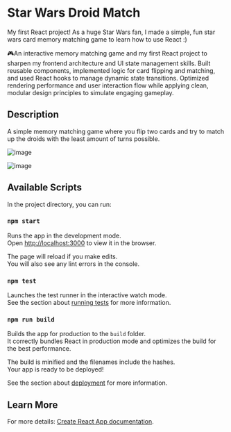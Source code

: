 # Star Wars Droid Match

My first React project! As a huge Star Wars fan, I made a simple, fun star wars card memory matching game to learn how to use React :)

🎮An interactive memory matching game and my first React project to sharpen my frontend architecture and UI state management skills. Built reusable components, implemented logic for card flipping and matching, and used React hooks to manage dynamic state transitions. Optimized rendering performance and user interaction flow while applying clean, modular design principles to simulate engaging gameplay.

## Description
A simple memory matching game where you flip two cards and try to match up the droids with the least amount of turns possible. 

![image](https://github.com/user-attachments/assets/bf4dcd6a-73ea-4f0d-a995-cacfef7db8aa)

![image](https://github.com/user-attachments/assets/71af9103-898a-4460-9a28-a6daf0ed2bd4)



## Available Scripts

In the project directory, you can run:

### `npm start`

Runs the app in the development mode.\
Open [http://localhost:3000](http://localhost:3000) to view it in the browser.

The page will reload if you make edits.\
You will also see any lint errors in the console.

### `npm test`

Launches the test runner in the interactive watch mode.\
See the section about [running tests](https://facebook.github.io/create-react-app/docs/running-tests) for more information.

### `npm run build`

Builds the app for production to the `build` folder.\
It correctly bundles React in production mode and optimizes the build for the best performance.

The build is minified and the filenames include the hashes.\
Your app is ready to be deployed!

See the section about [deployment](https://facebook.github.io/create-react-app/docs/deployment) for more information.


## Learn More

For more details: [Create React App documentation](https://facebook.github.io/create-react-app/docs/getting-started).

